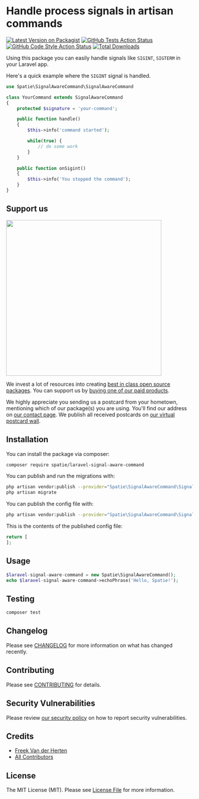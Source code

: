 # Handle process signals in artisan commands

[![Latest Version on Packagist](https://img.shields.io/packagist/v/spatie/laravel-signal-aware-command.svg?style=flat-square)](https://packagist.org/packages/spatie/laravel-signal-aware-command)
[![GitHub Tests Action Status](https://img.shields.io/github/workflow/status/spatie/laravel-signal-aware-command/run-tests?label=tests)](https://github.com/spatie/laravel-signal-aware-command/actions?query=workflow%3ATests+branch%3Amaster)
[![GitHub Code Style Action Status](https://img.shields.io/github/workflow/status/spatie/laravel-signal-aware-command/Check%20&%20fix%20styling?label=code%20style)](https://github.com/spatie/laravel-signal-aware-command/actions?query=workflow%3A"Check+%26+fix+styling"+branch%3Amaster)
[![Total Downloads](https://img.shields.io/packagist/dt/spatie/laravel-signal-aware-command.svg?style=flat-square)](https://packagist.org/packages/spatie/laravel-signal-aware-command)

Using this package you can easily handle signals like `SIGINT`,  `SIGTERM` in your Laravel app.

Here's a quick example where the `SIGINT` signal is handled.

```php
use Spatie\SignalAwareCommand\SignalAwareCommand

class YourCommand extends SignalAwareCommand
{
    protected $signature = 'your-command';

    public function handle()
    {
        $this->info('command started');

        while(true) {
            // do some work
        }
    }

    public function onSigint()
    {
        $this->info('You stopped the command');
    }
}
```

## Support us

[<img src="https://github-ads.s3.eu-central-1.amazonaws.com/package-laravel-signal-aware-command-laravel.jpg?t=1" width="419px" />](https://spatie.be/github-ad-click/package-laravel-signal-aware-command-laravel)

We invest a lot of resources into creating [best in class open source packages](https://spatie.be/open-source). You can support us by [buying one of our paid products](https://spatie.be/open-source/support-us).

We highly appreciate you sending us a postcard from your hometown, mentioning which of our package(s) you are using. You'll find our address on [our contact page](https://spatie.be/about-us). We publish all received postcards on [our virtual postcard wall](https://spatie.be/open-source/postcards).

## Installation

You can install the package via composer:

```bash
composer require spatie/laravel-signal-aware-command
```

You can publish and run the migrations with:

```bash
php artisan vendor:publish --provider="Spatie\SignalAwareCommand\SignalAwareCommandServiceProvider" --tag="laravel-signal-aware-command-migrations"
php artisan migrate
```

You can publish the config file with:
```bash
php artisan vendor:publish --provider="Spatie\SignalAwareCommand\SignalAwareCommandServiceProvider" --tag="laravel-signal-aware-command-config"
```

This is the contents of the published config file:

```php
return [
];
```

## Usage

```php
$laravel-signal-aware-command = new Spatie\SignalAwareCommand();
echo $laravel-signal-aware-command->echoPhrase('Hello, Spatie!');
```

## Testing

```bash
composer test
```

## Changelog

Please see [CHANGELOG](CHANGELOG.md) for more information on what has changed recently.

## Contributing

Please see [CONTRIBUTING](.github/CONTRIBUTING.md) for details.

## Security Vulnerabilities

Please review [our security policy](../../security/policy) on how to report security vulnerabilities.

## Credits

- [Freek Van der Herten](https://github.com/freekmurze)
- [All Contributors](../../contributors)

## License

The MIT License (MIT). Please see [License File](LICENSE.md) for more information.
